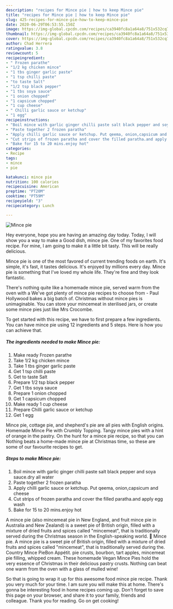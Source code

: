 ```yaml
---
description: "recipes for Mince pie | how to keep Mince pie"
title: "recipes for Mince pie | how to keep Mince pie"
slug: 425-recipes-for-mince-pie-how-to-keep-mince-pie
date: 2020-06-29T06:53:55.150Z
image: https://img-global.cpcdn.com/recipes/ca3940fc8a1a64a8/751x532cq70/mince-pie-recipe-main-photo.jpg
thumbnail: https://img-global.cpcdn.com/recipes/ca3940fc8a1a64a8/751x532cq70/mince-pie-recipe-main-photo.jpg
cover: https://img-global.cpcdn.com/recipes/ca3940fc8a1a64a8/751x532cq70/mince-pie-recipe-main-photo.jpg
author: Chad Herrera
ratingvalue: 3.8
reviewcount: 5
recipeingredient:
- " Frozen parathe"
- "1/2 kg chicken mince"
- "1 tbs ginger garlic paste"
- "1 tsp chilli paste"
- "to taste Salt"
- "1/2 tsp black pepper"
- "1 tbs soya sauce"
- "1 onion chopped"
- "1 capsicum chopped"
- "1 cup cheese"
- " Chilli garlic sauce or ketchup"
- "1 egg"
recipeinstructions:
- "Boil mince with garlic ginger chilli paste salt black pepper and soya sauce.dry all water"
- "Paste together 2 frozen paratha"
- "Apply chilli garlic sauce or ketchup. Put qeema, onion,capsicum and cheese"
- "Cut strips of frozen paratha and cover the filled paratha.and apply egg wash"
- "Bake for 15 to 20 mins.enjoy hot"
categories:
- Recipe
tags:
- mince
- pie

katakunci: mince pie 
nutrition: 100 calories
recipecuisine: American
preptime: "PT20M"
cooktime: "PT59M"
recipeyield: "3"
recipecategory: Lunch

---
```



![Mince pie](https://img-global.cpcdn.com/recipes/ca3940fc8a1a64a8/751x532cq70/mince-pie-recipe-main-photo.jpg)

Hey everyone, hope you are having an amazing day today. Today, I will show you a way to make a Good dish, mince pie. One of my favorites food recipe. For mine, I am going to make it a little bit tasty. This will be really delicious.

Mince pie is one of the most favored of current trending foods on earth. It's simple, it's fast, it tastes delicious. It's enjoyed by millions every day. Mince pie is something that I've loved my whole life. They're fine and they look fantastic.

There&#39;s nothing quite like a homemade mince pie, served warm from the oven with a We&#39;ve got plenty of mince pie recipes to choose from - Paul Hollywood bakes a big batch of. Christmas without mince pies is unimaginable. You can store your mincemeat in sterilised jars, or create some mince pies just like Mrs Crocombe.


To get started with this recipe, we have to first prepare a few ingredients. You can have mince pie using 12 ingredients and 5 steps. Here is how you can achieve that.

<!--inarticleads1-->

##### The ingredients needed to make Mince pie:

1. Make ready  Frozen parathe
1. Take 1/2 kg chicken mince
1. Take 1 tbs ginger garlic paste
1. Get 1 tsp chilli paste
1. Get to taste Salt
1. Prepare 1/2 tsp black pepper
1. Get 1 tbs soya sauce
1. Prepare 1 onion chopped
1. Get 1 capsicum chopped
1. Make ready 1 cup cheese
1. Prepare  Chilli garlic sauce or ketchup
1. Get 1 egg


Mince pie, cottage pie, and shepherd&#39;s pie are all pies with English origins. Homemade Mince Pie with Crumbly Topping. Tangy mince pies with a hint of orange in the pastry. On the hunt for a mince pie recipe, so that you can Nothing beats a home-made mince pie at Christmas time, so these are some of our favourite recipes to get. 

<!--inarticleads2-->

##### Steps to make Mince pie:

1. Boil mince with garlic ginger chilli paste salt black pepper and soya sauce.dry all water
1. Paste together 2 frozen paratha
1. Apply chilli garlic sauce or ketchup. Put qeema, onion,capsicum and cheese
1. Cut strips of frozen paratha and cover the filled paratha.and apply egg wash
1. Bake for 15 to 20 mins.enjoy hot


A mince pie (also mincemeat pie in New England, and fruit mince pie in Australia and New Zealand) is a sweet pie of British origin, filled with a mixture of dried fruits and spices called &#34;mincemeat&#34;, that is traditionally served during the Christmas season in the English-speaking world. 🎦 Mince pie. A mince pie is a sweet pie of British origin, filled with a mixture of dried fruits and spices called &#34;mincemeat&#34;, that is traditionally served during the. Country Mince PieBon Appétit. pie crusts, bourbon, tart apples, mincemeat pie filling, whipped cream. These homemade Vegan Mince Pies hold the very essence of Christmas in their delicious pastry crusts. Nothing can beat one warm from the oven with a glass of mulled wine! 

So that is going to wrap it up for this awesome food mince pie recipe. Thank you very much for your time. I am sure you will make this at home. There's gonna be interesting food in home recipes coming up. Don't forget to save this page on your browser, and share it to your family, friends and colleague. Thank you for reading. Go on get cooking!

